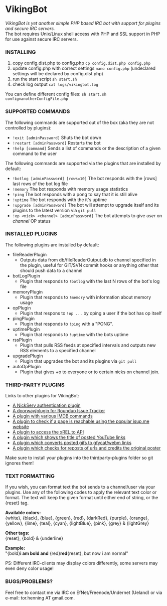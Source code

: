 # VikingBot
*VikingBot is yet another simple PHP based IRC bot with support for plugins and secure IRC servers.*<br/>
The bot requires Unix/Linux shell access with PHP and SSL support in PHP for use against secure IRC servers.

### INSTALLING
1. copy config.dist.php to config.php `cp config.dist.php config.php`
2. update config.php with correct settings `nano config.php` (undeclared settings will be declared by config.dist.php)
3. run the start script `sh start.sh`
4. check log output `cat logs/vikingbot.log`

You can define different config files: `sh start.sh config=anotherConfigFile.php`

### SUPPORTED COMMANDS
The following commands are supported out of the box (aka they are not controlled by plugins):
* `!exit [adminPassword]` Shuts the bot down
* `!restart [adminPassword]` Restarts the bot
* `!help [command]` Sends a list of commands or the description of a given command to the user

The following commands are supported via the plugins that are installed by default:

* `!botlog [adminPassword] [rows=10]` The bot responds with the [rows] last rows of the bot log file
* `!memory` The bot responds with memory usage statistics
* `!ping` The bot responds with a pong to say that it is still alive
* `!uptime` The bot responds with the it's uptime
* `!upgrade [adminPassword]` The bot will attempt to upgrade itself and its plugins to the latest version via `git pull`
* `!op <nick> <channel> [adminPassword]` The bot attempts to give *user* on *channel* OP status

### INSTALLED PLUGINS
The following plugins are installed by default:
* fileReaderPlugin
	* Outputs data from db/fileReaderOutput.db to channel specified in the plugin, useful for GIT/SVN commit hooks or anything other that should push data to a channel
* botLogPlugin
	* Plugin that responds to `!botlog` with the last N rows of the bot's log file
* memoryPlugin
	* Plugin that responds to `!memory` with information about memory usage
* opPlugin
	* Plugin that respons to `!op ...` by oping a user if the bot has op itself
* pingPlugin
	* Plugin that responds to `!ping` with a "PONG".
* uptimePlugin
    * Plugin that responds to `!uptime` with the bots uptime
* rssPlugin
	* Plugin that pulls RSS feeds at specified intervals and outputs new RSS elements to a specified channel
* upgradePlugin
    * Plugin that upgrades the bot and its plugins via `git pull`
* autoOpPlugin
	* Plugin that gives +o to everyone or to certain nicks on channel join.

### THIRD-PARTY PLUGINS
Links to other plugins for VikingBot:
* [A NickServ authentication plugin](https://github.com/DasKaktus/VikingBot-NickAuth-Plugin)
* [A doorway/plugin for Roundup Issue Tracker](https://gist.github.com/3295338)
* [A plugin with various IMDB commands](https://github.com/hashworks/VikingBot-IMDB-Plugin)
* [A plugin to check if a page is reachable using the popular isup.me website](https://github.com/hashworks/VikingBot-IsDown-Plugin)
* [A plugin to access the xREL.to API](https://github.com/hashworks/VikingBot-xREL-Plugin)
* [A plugin which shows the title of posted YouTube links](https://github.com/hashworks/VikingBot-Youtube-Plugin)
* [A plugin which converts posted gifs to gfycat/webm links](https://github.com/hashworks/VikingBot-Gfycat-Plugin)
* [A plugin which checks for reposts of urls and credits the original poster](https://github.com/hashworks/VikingBot-RepostCheck-Plugin)

Make sure to install your plugins into the thirdparty-plugins folder so git ignores them!

### TEXT FORMATTING
If you wish, you can format text the bot sends to a channel/user  via your plugins. Use any of the following codes to apply the relevant text color or format. The text will keep the given format until either end of string, or the {reset} tag.

**Available colors:**<br/>
{white}, {black}, {blue}, {green}, {red}, {darkRed}, {purple}, {orange}, {yellow}, {lime}, {teal}, {cyan}, {lightBlue}, {pink}, {grey} & {lightGrey}

**Other tags:**<br/>
{reset}, {bold} & {underline}

**Example:**<br/>
"{bold}**i am bold and** {red}**red**{reset}, but now i am normal"

PS: Different IRC-clients may display colors differently, some servers may even deny color usage!

### BUGS/PROBLEMS?
Feel free to contact me via IRC on EfNet/Freenode/Undernet (Ueland) or via e-mail: tor.henning AT gmail.com.
